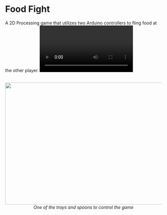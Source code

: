 # Food Fight
A 2D Processing game that utilizes two Arduino controllers to fling food at the other player.
<video control>
  <source src="https://drive.google.com/file/d/15nf565HlfYpDGQCvEotiAC-jAXicWqhf/view?usp=sharing"
          </video>

<p align="center">
  <img src ="https://lh3.googleusercontent.com/6IlJg5-RW9ATm3ipByo86u2H3PFuVzaP1b9R_x_-d2KJMsTPYyOSpu-SpAcd4fNhkl-d0v4FWUZ6C-er50O9ELeOu4mGhCWPVtaQz1yoEWnDFHI26wWJx0Mi11etwNpnBScuPagNh_kJaF0GCB4JD1fXk80OgcwlO7h_GJzW4N921I7ps_3S-BMCVO5mTSYYc0SCMGPR-DoDy7I0chRaf7ic5SV7sR9IG8oAvhebRi7Ru1aWnDm9J9vThX-fM3Ruq6eDjxdRp2H_Gws4pX_l3zoH_CShkwIT6e4O8wpCr8R_LuAn4HUVxyfi9GBd8MgSzaanOQoeog5ywaq7H_3Ds8vwpMLYm8T0qDfkN-ASHKrhx8yCA_iQBihHJvAjS8WyGuDjQEz8_4w79CZ4tgNvSdeQ2iDVlrkPXFddlE8tkTbtg__T2LMxZNZPJXhtI2LQVbIyEylYZLH7gk6StP3iSk9vmwnStv4nAUPHF-q_VD70QcevdnthoaLjr2p4HueLl1zfTq37tXxRaa5tTgMYlKzMQrtHUO0Hw2cjqAQfzw2kBkFfh3fo3ndDJuGa441ym6pRt9LAjL6pIiV8xSnix6xsvw9AekqExiPg-ROdJ-YubGG6wQav5zdSuZmfkqvYMNAKS260aMgWpHY7n_rJ9UzyQA=w1906-h1492-no" width="700" height ="393"/>
  <i>One of the trays and spoons to control the game</i>
</p>


  
